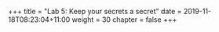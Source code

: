 +++
title = "Lab 5: Keep your secrets a secret"
date = 2019-11-18T08:23:04+11:00
weight = 30
chapter = false
+++

